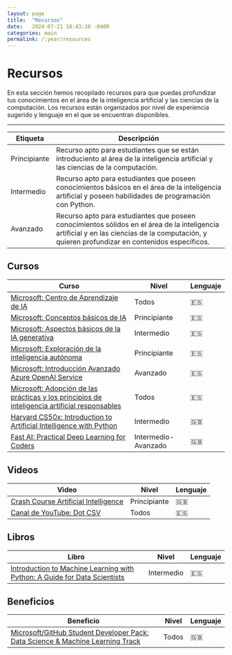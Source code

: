 ```yaml
---
layout: page
title:  "Recursos"
date:   2024-07-21 18:43:20 -0400
categories: main
permalink: /:year/resources
---
```


# Recursos

En esta sección hemos recopilado recursos para que puedas profundizar tus conocimientos en el área de la inteligencia artificial y las ciencias de la computación. Los recursos están organizados por nivel de experiencia sugerido y lenguaje en el que se encuentran disponibles.

---

| Etiqueta | Descripción |
| --- | --- |
| Principiante | Recurso apto para estudiantes que se están introduciento al área de la inteligencia artificial y las ciencias de la computación. |
| Intermedio | Recurso apto para estudiantes que poseen conocimientos básicos en el área de la inteligencia artificial y poseen habilidades de programación con Python. |
| Avanzado | Recurso apto para estudiantes que poseen conocimientos sólidos en el área de la inteligencia artificial y en las ciencias de la computación, y quieren profundizar en contenidos específicos. |

## Cursos

| Curso | Nivel | Lenguaje |
| --- | --- | --- |
| [Microsoft: Centro de Aprendizaje de IA](https://learn.microsoft.com/es-es/ai/) | Todos | 🇪🇸 |
| [Microsoft: Conceptos básicos de IA](https://learn.microsoft.com/es-es/training/modules/get-started-ai-fundamentals/) | Principiante | 🇪🇸 |
| [Microsoft: Aspectos básicos de la IA generativa](https://learn.microsoft.com/es-es/training/modules/fundamentals-generative-ai/) | Intermedio | 🇪🇸 |
| [Microsoft: Exploración de la inteligencia autónoma](https://learn.microsoft.com/es-es/training/modules/explore-autonomous-intelligence/) | Principiante | 🇪🇸 |
| [Microsoft: Introducción Avanzado Azure OpenAI Service](https://learn.microsoft.com/es-es/training/modules/get-started-openai/) | Avanzado | 🇪🇸 |
| [Microsoft: Adopción de las prácticas y los principios de inteligencia artificial responsables](https://learn.microsoft.com/es-es/training/modules/embrace-responsible-ai-principles-practices/) | Todos | 🇪🇸 |
| [Harvard CS50x: Introduction to Artificial Intelligence with Python](https://cs50.harvard.edu/ai/2024/) | Intermedio | 🇬🇧 |
| [Fast AI: Practical Deep Learning for Coders](https://course.fast.ai/) | Intermedio-Avanzado | 🇬🇧 |

## Videos

| Video | Nivel | Lenguaje |
| --- | --- | --- |
| [Crash Course Artificial Intelligence](https://www.youtube.com/playlist?list=PL8dPuuaLjXtO65LeD2p4_Sb5XQ51par_b) | Principiante | 🇬🇧 |
| [Canal de YouTube: Dot CSV](https://www.youtube.com/@DotCSV) | Todos | 🇪🇸 |

## Libros

| Libro | Nivel | Lenguaje |
| --- | --- | --- |
| [Introduction to Machine Learning with Python: A Guide for Data Scientists](https://books.google.cl/books/about/Introduction_to_Machine_Learning_with_Py.html?id=vbQlDQAAQBAJ&source=kp_book_description&redir_esc=y) | Intermedio | 🇪🇸 |

## Beneficios

| Beneficio | Nivel | Lenguaje |
| --- | --- | --- |
| [Microsoft/GitHub Student Developer Pack: Data Science & Machine Learning Track](https://education.github.com/experiences/ml_ds) | Todos | 🇬🇧 |

